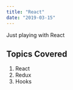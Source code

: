 ```yaml
---
title: "React"
date: "2019-03-15"
---
```


Just playing with React

## Topics Covered

1. React
2. Redux
3. Hooks